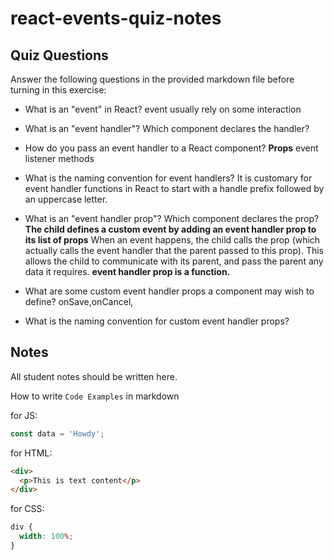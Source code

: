 # react-events-quiz-notes

## Quiz Questions

Answer the following questions in the provided markdown file before turning in this exercise:

- What is an "event" in React?
  event usually rely on some interaction
- What is an "event handler"? Which component declares the handler?

- How do you pass an event handler to a React component?
  **Props**
  event listener methods
- What is the naming convention for event handlers?
  It is customary for event handler functions in React to start with a handle prefix followed by an uppercase letter.
- What is an "event handler prop"? Which component declares the prop?
  **The child defines a custom event by adding an event handler prop to its list of props** When an event happens, the child calls the prop (which actually calls the event handler that the parent passed to this prop). This allows the child to communicate with its parent, and pass the parent any data it requires.
  **event handler prop is a function.**
- What are some custom event handler props a component may wish to define?
  onSave,onCancel,
- What is the naming convention for custom event handler props?

## Notes

All student notes should be written here.

How to write `Code Examples` in markdown

for JS:

```javascript
const data = 'Howdy';
```

for HTML:

```html
<div>
  <p>This is text content</p>
</div>
```

for CSS:

```css
div {
  width: 100%;
}
```
